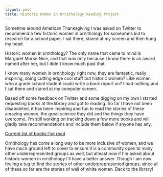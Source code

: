 ```yaml
---
layout: post
title: Historic Women in Ornithology Reading Project
---
```


Sometime around American Thanksgiving I was asked on Twitter to recommend a few historic women in ornithology for someone's kid to research for a school paper. I sat there, stared at my screen and then hung my head. 

Historic women in ornithology? The only name that came to mind is Margaret Morse Nice, and that was only because I know there is an award named after her, but I didn't know much past that. 

I know many women in ornithology right now, they are fantastic, really inspiring, doing cutting edge cool stuff but historic women? Like women who a grade school student could write a book report on? I had nothing and I sat there and stared at my computer screen. 

Based off some feedback on Twitter and some digging on my own I started requesting books at the library and got to reading. So far I have not been disapointed, it has been inspiring and fun to read the stories of these amazing women, the great science they did and the things they have overcome. I'm still working on tracking down a few more books and will gladly take recommendations and include them below if anyone has any. 

[Current list of books I've read](https://www.goodreads.com/review/list/42306667-auriel-fournier?shelf=women-in-ornithology)

Ornithology has come a long way to be more inclusive of women, and we have much ground left to cover to ensure it is a community open to many other underrepresented groups as well, but atleast now if I'm asked about historic women in ornithology I'll have a better answer. Though I am now feeling a tug to find the stories of other underprepresented groups, since all of these so far are the stories of well of white women. Back to the library! 
